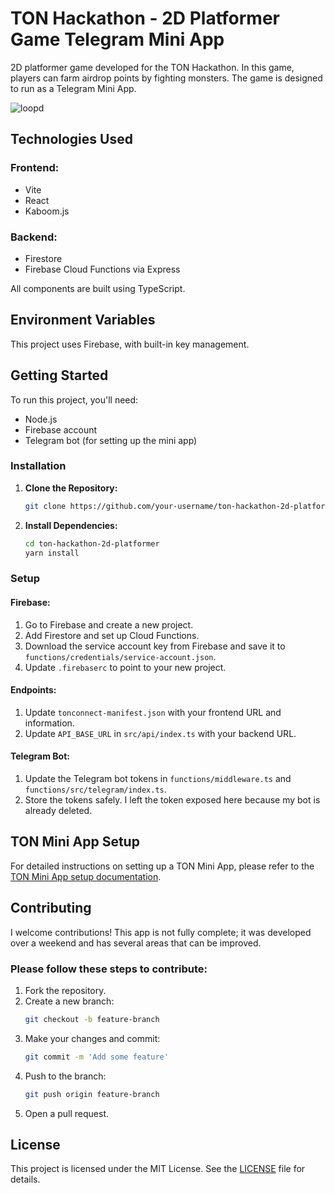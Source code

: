 # TON Hackathon - 2D Platformer Game Telegram Mini App

2D platformer game developed for the TON Hackathon. In this game, players can farm airdrop points by fighting monsters. The game is designed to run as a Telegram Mini App.

![loopd](https://github.com/user-attachments/assets/3566593c-30cd-43e1-b49a-df2b5dabe8e3)

## Technologies Used

### Frontend:
- Vite
- React
- Kaboom.js

### Backend:
- Firestore
- Firebase Cloud Functions via Express

All components are built using TypeScript.

## Environment Variables

This project uses Firebase, with built-in key management.

## Getting Started

To run this project, you'll need:
- Node.js
- Firebase account
- Telegram bot (for setting up the mini app)

### Installation

1. **Clone the Repository:**
    ```bash
    git clone https://github.com/your-username/ton-hackathon-2d-platformer.git
    ```

2. **Install Dependencies:**
    ```bash
    cd ton-hackathon-2d-platformer
    yarn install
    ```

### Setup

#### Firebase:
1. Go to Firebase and create a new project.
2. Add Firestore and set up Cloud Functions.
3. Download the service account key from Firebase and save it to `functions/credentials/service-account.json`.
4. Update `.firebaserc` to point to your new project.

#### Endpoints:
1. Update `tonconnect-manifest.json` with your frontend URL and information.
2. Update `API_BASE_URL` in `src/api/index.ts` with your backend URL.

#### Telegram Bot:
1. Update the Telegram bot tokens in `functions/middleware.ts` and `functions/src/telegram/index.ts`.
2. Store the tokens safely. I left the token exposed here because my bot is already deleted.

## TON Mini App Setup

For detailed instructions on setting up a TON Mini App, please refer to the [TON Mini App setup documentation](https://docs.ton.org/develop/dapps/).

## Contributing

I welcome contributions! This app is not fully complete; it was developed over a weekend and has several areas that can be improved.

### Please follow these steps to contribute:

1. Fork the repository.
2. Create a new branch:
    ```bash
    git checkout -b feature-branch
    ```
3. Make your changes and commit:
    ```bash
    git commit -m 'Add some feature'
    ```
4. Push to the branch:
    ```bash
    git push origin feature-branch
    ```
5. Open a pull request.

## License

This project is licensed under the MIT License. See the [LICENSE](LICENSE) file for details.
